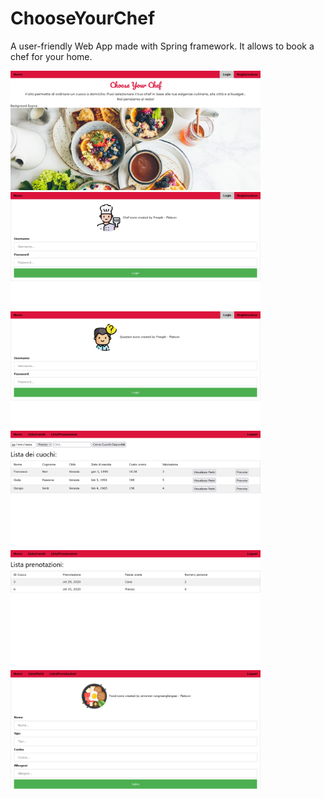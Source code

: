 # ChooseYourChef
A user-friendly Web App made with Spring framework.
It allows to book a chef for your home.

<img src="Homepage.png" alt="drawing" width="400"/><img src="LoginCuoco.png" alt="drawing" width="400"/>
<img src="LoginCliente.png" alt="drawing" width="400"/><img src="ListaCuochi.png" alt="drawing" width="400"/>
<img src="ListaPrenotazioni.png" alt="drawing" width="400"/><img src="NuovoPiatto.png" alt="drawing" width="400"/>
